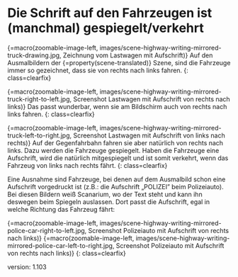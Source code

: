 # Die Schrift auf den Fahrzeugen ist (manchmal) gespiegelt/verkehrt

{=macro(zoomable-image-left, images/scene-highway-writing-mirrored-truck-drawing.jpg, Zeichnung vom Lastwagen mit Aufschrift)}
Auf den Ausmalbildern der {=property(scene-translated)} Szene, sind die Fahrzeuge immer so gezeichnet, dass sie von rechts nach links fahren.
{: class=clearfix}

{=macro(zoomable-image-left, images/scene-highway-writing-mirrored-truck-right-to-left.jpg, Screenshot Lastwagen mit Aufschrift von rechts nach links)}
Das passt wunderbar, wenn sie am Bildschirm auch von rechts nach links fahren.
{: class=clearfix}

{=macro(zoomable-image-left, images/scene-highway-writing-mirrored-truck-left-to-right.jpg, Screenshot Lastwagen mit Aufschrift von links nach rechts)}
Auf der Gegenfahrbahn fahren sie aber natürlich von rechts nach links.
Dazu werden die Fahrzeuge gespiegelt.
Haben die Fahrzeuge eine Aufschrift, wird die natürlich mitgespiegelt und ist somit verkehrt, wenn das Fahrzeug von links nach rechts fährt.
{: class=clearfix}

Eine Ausnahme sind Fahrzeuge, bei denen auf dem Ausmalbild schon eine Aufschrift vorgedruckt ist (z.B.: die Aufschrift „POLIZEI” beim Polizeiauto).
Bei diesen Bildern weiß Scanarium, wo der Text steht und kann ihn deswegen beim Spiegeln auslassen.
Dort passt die Aufschrift, egal in welche Richtung das Fahrzeug fährt:

{=macro(zoomable-image-left, images/scene-highway-writing-mirrored-police-car-right-to-left.jpg, Screenshot Polizeiauto mit Aufschrift von rechts nach links)}
{=macro(zoomable-image-left, images/scene-highway-writing-mirrored-police-car-left-to-right.jpg, Screenshot Polizeiauto mit Aufschrift von rechts nach links)}
{: class=clearfix}

version: 1.103
